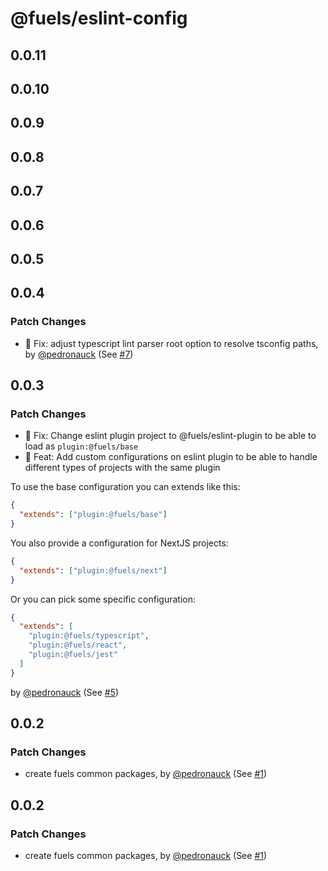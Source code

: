 # @fuels/eslint-config

## 0.0.11

## 0.0.10

## 0.0.9

## 0.0.8

## 0.0.7

## 0.0.6

## 0.0.5

## 0.0.4

### Patch Changes

- 🐞 Fix: adjust typescript lint parser root option to resolve tsconfig paths, by [@pedronauck](https://github.com/pedronauck) (See [#7](https://github.com/FuelLabs/fuels-npm-packs/pull/7))

## 0.0.3

### Patch Changes

- 🐞 Fix: Change eslint plugin project to @fuels/eslint-plugin to be able to load as `plugin:@fuels/base`
- 🚀 Feat: Add custom configurations on eslint plugin to be able to handle different types of projects with the same plugin

To use the base configuration you can extends like this:

```json
{
  "extends": ["plugin:@fuels/base"]
}
```

You also provide a configuration for NextJS projects:

```json
{
  "extends": ["plugin:@fuels/next"]
}
```

Or you can pick some specific configuration:

```json
{
  "extends": [
    "plugin:@fuels/typescript",
    "plugin:@fuels/react",
    "plugin:@fuels/jest"
  ]
}
```

by [@pedronauck](https://github.com/pedronauck) (See [#5](https://github.com/FuelLabs/fuels-npm-packs/pull/5))

## 0.0.2

### Patch Changes

- create fuels common packages, by [@pedronauck](https://github.com/pedronauck) (See [#1](https://github.com/FuelLabs/fuels-npm-packs/pull/1))

## 0.0.2

### Patch Changes

- create fuels common packages, by [@pedronauck](https://github.com/pedronauck) (See [#1](https://github.com/FuelLabs/fuels-npm-packs/pull/1))

